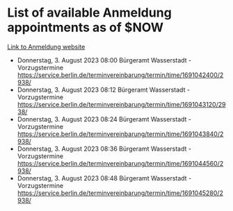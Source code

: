 # List of available Anmeldung appointments as of $NOW
[Link to Anmeldung website](https://service.berlin.de/terminvereinbarung/termin/tag.php?termin=1&anliegen[]=120686&dienstleisterlist=122210,122217,327316,122219,327312,122227,327314,122231,327346,122243,327348,122254,122252,329742,122260,329745,122262,329748,122271,327278,122273,327274,122277,327276,330436,122280,327294,122282,327290,122284,327292,122291,327270,122285,327266,122286,327264,122296,327268,150230,329760,122297,327286,122294,327284,122312,329763,122314,329775,122304,327330,122311,327334,122309,327332,317869,122281,327352,122279,329772,122283,122276,327324,122274,327326,122267,329766,122246,327318,122251,327320,122257,327322,122208,327298,122226,327300&herkunft=http%3A%2F%2Fservice.berlin.de%2Fdienstleistung%2F120686%2F)
- Donnerstag, 3. August 2023 08:00 Bürgeramt Wasserstadt - Vorzugstermine https://service.berlin.de/terminvereinbarung/termin/time/1691042400/2938/
- Donnerstag, 3. August 2023 08:12 Bürgeramt Wasserstadt - Vorzugstermine https://service.berlin.de/terminvereinbarung/termin/time/1691043120/2938/
- Donnerstag, 3. August 2023 08:24 Bürgeramt Wasserstadt - Vorzugstermine https://service.berlin.de/terminvereinbarung/termin/time/1691043840/2938/
- Donnerstag, 3. August 2023 08:36 Bürgeramt Wasserstadt - Vorzugstermine https://service.berlin.de/terminvereinbarung/termin/time/1691044560/2938/
- Donnerstag, 3. August 2023 08:48 Bürgeramt Wasserstadt - Vorzugstermine https://service.berlin.de/terminvereinbarung/termin/time/1691045280/2938/

